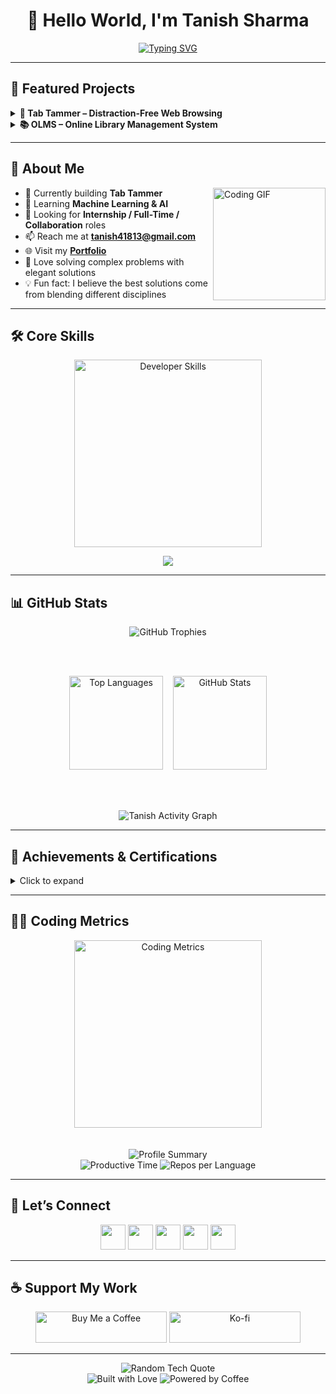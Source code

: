 # <div align="center">👋 Hello World, I'm Tanish Sharma</div>

<div align="center">
  <a href="https://git.io/typing-svg">
    <img src="https://readme-typing-svg.demolab.com?font=Fira+Code&weight=600&size=22&pause=1000&color=0E75B6&center=true&vCenter=true&random=false&width=600&lines=Full+Stack+Developer;Machine+Learning+Explorer;Problem+Solver;Competitive+Programmer" alt="Typing SVG" />
  </a>
</div>

---

## 🚀 Featured Projects

<details>
<summary><b>📌 Tab Tammer – Distraction-Free Web Browsing</b></summary>

**Tech Stack:** JavaScript, HTML, CSS, Chrome Extension APIs  

**📌 Overview:**  
Tab Tammer is a browser extension that helps users stay focused by limiting unnecessary tabs and blocking distracting sites.

**✨ Key Features:**  
- ⛔ Block distracting websites.  
- 📊 Track browsing habits.  
- ⏱ Set time limits for sites.  
- 🛠 Customizable blocklist and focus timer.  

**🔗 Repository:** [View on GitHub](https://github.com/tanish4181/TabTammer)  
**🌐 Live Extension:** [Add to Browser](https://link-to-extension.com)  

</details>



<details>
<summary><b>📚 OLMS – Online Library Management System</b></summary>

**Tech Stack:** HTML, CSS, JavaScript, PHP, MySQL  

**📌 Overview:**  
OLMS is a web-based platform for managing library operations like book inventory, user management, and tracking issued/returned books.

**✨ Key Features:**  
- 📚 Book management (Add/Edit/Delete).  
- 👥 Separate dashboards for Admin and Students.  
- 🔍 Search books by title, author, or category.  
- ⏱ Track issue/return with automated fine calculation.  
- 📊 Monthly usage reports.  

**🔗 Repository:** [View on GitHub](https://github.com/yourusername/OLMS)  
**📄 Documentation:** [Read More](https://yourwebsite.com/olms-docs)  

</details>

---
## 💼 About Me

<img align="right" height="180" src="https://media.giphy.com/media/M9gbBd9nbDrOTu1Mqx/giphy.gif" alt="Coding GIF"/>

- 🔭 Currently building **Tab Tammer**
- 🌱 Learning **Machine Learning & AI**
- 🎯 Looking for **Internship / Full-Time / Collaboration** roles
- 📫 Reach me at **tanish41813@gmail.com**
- 🌐 Visit my **[Portfolio](https://tanish4181.github.io/PortfolioWebsite/)**
- 🧩 Love solving complex problems with elegant solutions
- 💡 Fun fact: I believe the best solutions come from blending different disciplines

---
## 🛠 Core Skills

<div align="center">
  <img src="https://media.giphy.com/media/SWoSkN6DxTszqIKEqv/giphy.gif" alt="Developer Skills" width="300"/>
</div>

<p align="center">
  <a href="https://skillicons.dev">
    <img src="https://skillicons.dev/icons?i=c,cpp,py,html,css,js,php,bootstrap,git,postman,mysql" />
  </a>
</p>

---
## 📊 GitHub Stats

<div align="center">
  
  <!-- Trophies -->
  <img src="https://github-profile-trophy.vercel.app/?username=tanish4181&theme=tokyonight&margin-w=15&margin-h=15&no-frame=true&row=1&column=5" alt="GitHub Trophies" />
  
  <br><br>
  
  <!-- Top Languages & Stats -->
  <img src="https://github-readme-stats.vercel.app/api/top-langs?username=tanish4181&show_icons=true&locale=en&layout=compact&theme=tokyonight" height="150" alt="Top Languages" /> 
  &nbsp;&nbsp;
  <img src="https://github-readme-stats.vercel.app/api?username=tanish4181&show_icons=true&locale=en&theme=tokyonight&count_private=true&hide_rank=false" height="150" alt="GitHub Stats" />

  <br><br>

  <!-- Activity Graph -->
  <img src="https://github-readme-activity-graph.vercel.app/graph?username=tanish4181&theme=tokyo-night&hide_border=true&area=true" alt="Tanish Activity Graph" />

</div>


---
## 📜 Achievements & Certifications

<details>
  <summary>Click to expand</summary>

  ### Certificates
  - CS50x by Harvard University

</details>

---
## 👨‍💻 Coding Metrics

<div align="center">
  <img src="https://media.giphy.com/media/USV0ym3bVWQJJmNu3N/giphy.gif" alt="Coding Metrics" width="300"/>
</div>
<br><br>
<div align="center">
  <img src="https://github-profile-summary-cards.vercel.app/api/cards/profile-details?username=tanish4181&theme=tokyonight" alt="Profile Summary" />
</div>

<div align="center">
  <img src="https://github-profile-summary-cards.vercel.app/api/cards/productive-time?username=tanish4181&theme=tokyonight" alt="Productive Time" />
  <img src="https://github-profile-summary-cards.vercel.app/api/cards/repos-per-language?username=tanish4181&theme=tokyonight" alt="Repos per Language" />
</div>

---

## 🤝 Let’s Connect

<p align="center">
<a href="https://linkedin.com/in/tanish4181" target="blank"><img src="https://skillicons.dev/icons?i=linkedin" height="40"/></a>
<a href="https://www.leetcode.com/tanish4181" target="blank"><img src="https://skillicons.dev/icons?i=leetcode" height="40"/></a>
<a href="mailto:tanish41813@gmail.com"><img src="https://skillicons.dev/icons?i=gmail" height="40"/></a>
<a href="https://twitter.com/tanish4181" target="blank"><img src="https://skillicons.dev/icons?i=twitter" height="40"/></a>
<a href="https://www.youtube.com/c/tanish4181y" target="blank"><img src="https://skillicons.dev/icons?i=youtube" height="40"/></a>
</p>

---

## ☕ Support My Work

<p align="center">
<a href="https://www.buymeacoffee.com/tanish4181"> <img src="https://cdn.buymeacoffee.com/buttons/v2/default-yellow.png" height="50" width="210" alt="Buy Me a Coffee" /></a>
<a href="https://ko-fi.com/tanish4181"> <img src="https://cdn.ko-fi.com/cdn/kofi3.png?v=3" height="50" width="210" alt="Ko-fi" /></a>
</p>

---

<div align="center">
<img src="https://quotes-github-readme.vercel.app/api?type=horizontal&theme=tokyonight" alt="Random Tech Quote" />
</div>
<div align="center">
<img src="https://forthebadge.com/images/badges/built-with-love.svg" alt="Built with Love"/>  
<img src="https://forthebadge.com/images/badges/powered-by-coffee.svg" alt="Powered by Coffee"/>
</div>
